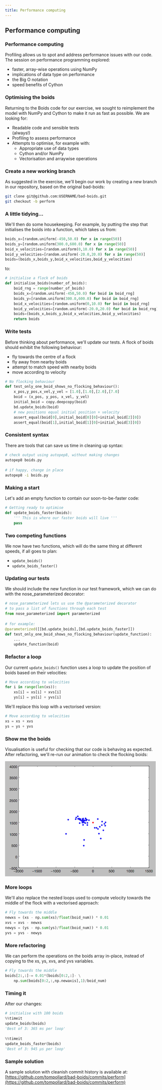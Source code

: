 ```yaml
---
title: Performance computing
---
```


## Performance computing

### Performance computing

Profiling allows us to spot and address performance issues with our code. The session on performance programming explored: 

* faster, array-wise operations using NumPy
* implications of data type on performance
* the Big O notation
* speed benefits of Cython

### Optimising the boids

Returning to the Boids code for our exercise, we sought to reimplement the model with NumPy and Cython to make it run as fast as possible. We are looking for:

* Readable code and sensible tests <div class="fragment grow">(always!)</div>
* Profiling to assess performance
* Attempts to optimise, for example with:
    - Appropriate use of data types
    - Cython and/or NumPy
    - Vectorisation and arraywise operations

### Create a new working branch

As suggested in the exercise, we'll begin our work by creating a new branch in our repository, based on the original bad-boids:

``` bash
git clone git@github.com:USERNAME/bad-boids.git
git checkout -b perform
```

### A little tidying...

We'll then do some housekeeping. For example, by putting the step that initialises the boids into a function, which takes us from:

``` python
boids_x=[random.uniform(-450,50.0) for x in range(50)]
boids_y=[random.uniform(300.0,600.0) for x in range(50)]
boid_x_velocities=[random.uniform(0,10.0) for x in range(50)]
boid_y_velocities=[random.uniform(-20.0,20.0) for x in range(50)]
boids=(boids_x,boids_y,boid_x_velocities,boid_y_velocities)
```

to:

``` python
# initialise a flock of boids
def initialise_boids(number_of_boids):
    boid_rng = range(number_of_boids)
    boids_x=[random.uniform(-450,50.0) for boid in boid_rng]
    boids_y=[random.uniform(300.0,600.0) for boid in boid_rng]
    boid_x_velocities=[random.uniform(0,10.0) for boid in boid_rng]
    boid_y_velocities=[random.uniform(-20.0,20.0) for boid in boid_rng]
    boids=(boids_x,boids_y,boid_x_velocities,boid_y_velocities)
    return boids
```

<!--
Reminder about the importance of tests, which most people completing the exercise neglected.
-->

### Write tests

Before thinking about performance, we'll update our tests. A flock of boids should exhibit the following behaviour:

* fly towards the centre of a flock
* fly away from nearby boids
* attempt to match speed with nearby boids
* move according to velocity

``` python 
# No flocking behaviour
def test_only_one_boid_shows_no_flocking_behaviour():
    x_pos,y_pos,x_vel,y_vel = [1.0],[1.0],[2.0],[7.0]
    boid = (x_pos, y_pos, x_vel, y_vel)
    initial_boid = copy.deepcopy(boid)
    bd.update_boids(boid)
    # new positions equal initial position + velocity
    assert_equal(boid[0],initial_boid[0][0]+initial_boid[2][0])
    assert_equal(boid[1],initial_boid[1][0]+initial_boid[3][0])
```

### Consistent syntax

There are tools that can save us time in cleaning up syntax:

``` bash
# check output using autopep8, without making changes
autopep8 boids.py

# if happy, change in place
autopep8 -i boids.py
```

### Making a start

Let's add an empty function to contain our soon-to-be-faster code:

``` python
# Getting ready to optimise
def update_boids_faster(boids):
    ''' This is where our faster boids will live '''
    pass
```

### Two competing functions

We now have two functions, which will do the same thing at different speeds, if all goes to plan:

* ```update_boids()```
* ```update_boids_faster()```

### Updating our tests
  
We should include the new function in our test framework, which we can do with the nose_parameterized decorator:

``` python
# nose_parameterized lets us use the @parameterized decorator
# to pass a list of functions through each test
from nose_parameterized import parameterized

# for example:
@parameterized([[bd.update_boids],[bd.update_boids_faster]])
def test_only_one_boid_shows_no_flocking_behaviour(update_function):
    ...
    update_function(boid)
```

### Refactor a loop

Our current ```update_boids()``` function uses a loop to update the position of boids based on their velocities:

``` python
# Move according to velocities
for i in range(len(xs)):
    xs[i] = xs[i] + xvs[i]
    ys[i] = ys[i] + yvs[i]
```
  
We'll replace this loop with a vectorised version:

``` python
# Move according to velocities
xs = xs + xvs
ys = ys + yvs
```

### Show me the boids

Visualisation is useful for checking that our code is behaving as expected. After refactoring, we'll re-run our animation to check the flocking boids:

![Snapshot of the boids animation](session10/figures/visualise_boids.png)

### More loops
  
We'll also replace the nested loops used to compute velocity towards the middle of the flock with a vectorised approach:

``` python
# Fly towards the middle
newxs = (xs - np.sum(xs)/float(boid_num)) * 0.01
xvs = xvs - newxs
newys = (ys - np.sum(ys)/float(boid_num)) * 0.01
yvs = yvs - newys
```

### More refactoring

We can perform the operations on the boids array in-place, instead of copying to the xs, ys, xvs, and yvs variables.

``` python
# Fly towards the middle
boids[2:,:]-= 0.01*(boids[0:2,:]- \
    np.sum(boids[0:2,:,np.newaxis],1)/boid_num)
```

### Timing it

After our changes:

``` python
# initialise with 100 boids
%%timeit
update_boids(boids)
'Best of 3: 365 ms per loop'

%%timeit
update_boids_faster(boids)
'Best of 3: 945 µs per loop'
```

### Sample solution

A sample solution with cleanish commit history is available at: 
[https://github.com/tompollard/bad-boids/commits/perform](https://github.com/tompollard/bad-boids/commits/perform)



